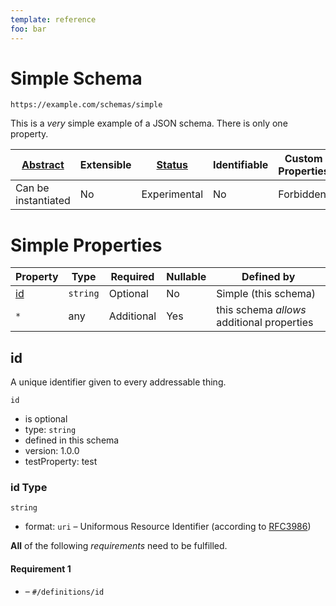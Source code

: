 ```yaml
---
template: reference
foo: bar
---
```


# Simple Schema

```
https://example.com/schemas/simple
```

This is a _very_ simple example of a JSON schema. There is only one property.

| [Abstract](../abstract.md) | Extensible | [Status](../status.md) | Identifiable | Custom Properties | Additional Properties | Defined In                               |
| -------------------------- | ---------- | ---------------------- | ------------ | ----------------- | --------------------- | ---------------------------------------- |
| Can be instantiated        | No         | Experimental           | No           | Forbidden         | Permitted             | [simple.schema.json](simple.schema.json) |

# Simple Properties

| Property  | Type     | Required   | Nullable | Defined by                                 |
| --------- | -------- | ---------- | -------- | ------------------------------------------ |
| [id](#id) | `string` | Optional   | No       | Simple (this schema)                       |
| `*`       | any      | Additional | Yes      | this schema _allows_ additional properties |

## id

A unique identifier given to every addressable thing.

`id`

- is optional
- type: `string`
- defined in this schema
- version: 1.0.0
- testProperty: test

### id Type

`string`

- format: `uri` – Uniformous Resource Identifier (according to [RFC3986](http://tools.ietf.org/html/rfc3986))

**All** of the following _requirements_ need to be fulfilled.

#### Requirement 1

- []() – `#/definitions/id`
